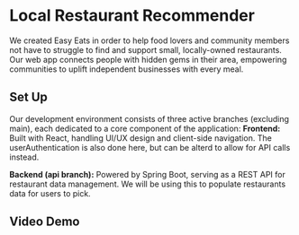 # Local Restaurant Recommender 
We created Easy Eats in order to help food lovers and community members not have to struggle to find and support small, locally-owned restaurants. Our web app connects people with hidden gems in their area, empowering communities to uplift independent businesses with every meal.

## Set Up 
Our development environment consists of three active branches (excluding main), each dedicated to a core component of the application:
**Frontend:** Built with React, handling UI/UX design and client-side navigation. The userAuthentication is also done here, but can be alterd to allow for API calls instead. 

**Backend (api branch):** Powered by Spring Boot, serving as a REST API for restaurant data management. We will be using this to populate restaurants data for users to pick. 

## Video Demo






